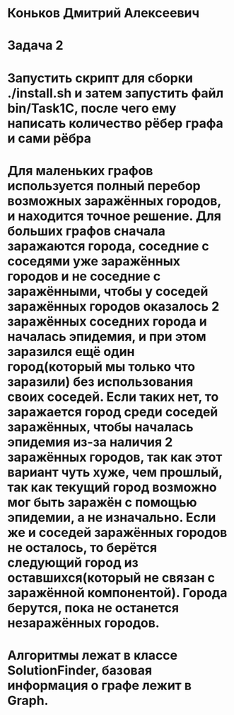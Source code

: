 # Коньков Дмитрий Алексеевич
# Задача 2
# Запустить скрипт для сборки ./install.sh и затем запустить файл bin/Task1C, после чего ему написать количество рёбер графа и сами рёбра
# Для маленьких графов используется полный перебор возможных заражённых городов, и находится точное решение. Для больших графов сначала заражаются города, соседние с соседями уже заражённых городов и не соседние с заражёнными, чтобы у соседей заражённых городов оказалось 2 заражённых соседних города и началась эпидемия, и при этом заразился ещё один город(который мы только что заразили) без использования своих соседей. Если таких нет, то заражается город среди соседей заражённых, чтобы началась эпидемия из-за наличия 2 заражённых городов, так как этот вариант чуть хуже, чем прошлый, так как текущий город возможно мог быть заражён с помощью эпидемии, а не изначально. Если же и соседей заражённых городов не осталось, то берётся следующий город из оставшихся(который не связан с заражённой компонентой). Города берутся, пока не останется незаражённых городов.
# Алгоритмы лежат в классе SolutionFinder, базовая информация о графе лежит в Graph.
